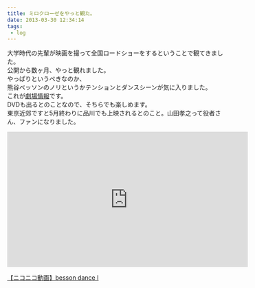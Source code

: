 ```yaml
---
title: ミロクローゼをやっと観た。
date: 2013-03-30 12:34:14
tags: 
 - log
---
```


大学時代の先輩が映画を撮って全国ロードショーをするということで観てきました。<br>
公開から数ヶ月、やっと観れました。<br>
やっぱりというぺきなのか、<br>
熊谷ベッソンのノリというかテンションとダンスシーンが気に入りました。<br>
これが<a href="https://www.milocrorze.jp/theater.html">劇場情報</a>です。<br>
DVDも出るとのことなので、そちらでも楽しめます。<br>
東京近郊ですと5月終わりに品川でも上映されるとのこと。山田孝之って役者さん、ファンになりました。

<!-- more -->

<iframe width="560" height="315" src="https://www.youtube.com/embed/BX0BGvpae8A" frameborder="0" allow="autoplay; encrypted-media" allowfullscreen></iframe>

<script type="text/javascript" src="https://ext.nicovideo.jp/thumb_watch/1354694593?w=490&amp;h=307"></script>
<noscript><a href="https://www.nicovideo.jp/watch/1354694593">【ニコニコ動画】besson dance Ⅰ</a></noscript>
